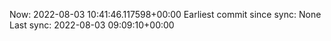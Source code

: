 Now: 2022-08-03 10:41:46.117598+00:00 Earliest commit since sync: None Last sync: 2022-08-03 09:09:10+00:00
